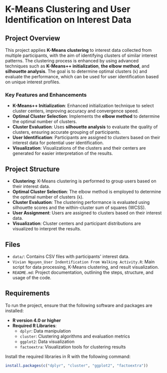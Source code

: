 # K-Means Clustering and User Identification on Interest Data

## Project Overview

This project applies **K-Means clustering** to interest data collected from multiple participants, with the aim of identifying clusters of similar interest patterns. The clustering process is enhanced by using advanced techniques such as **K-Means++ initialization**, **the elbow method**, and **silhouette analysis**. The goal is to determine optimal clusters (`k`) and evaluate the performance, which can be used for user identification based on unique interest profiles.

### Key Features and Enhancements

- **K-Means++ Initialization**: Enhanced initialization technique to select cluster centers, improving accuracy and convergence speed.
- **Optimal Cluster Selection**: Implements the **elbow method** to determine the optimal number of clusters.
- **Cluster Evaluation**: Uses **silhouette analysis** to evaluate the quality of clusters, ensuring accurate grouping of participants.
- **User Identification**: Participants are assigned to clusters based on their interest data for potential user identification.
- **Visualization**: Visualizations of the clusters and their centers are generated for easier interpretation of the results.

## Project Structure

- **Clustering**: K-Means clustering is performed to group users based on their interest data.
- **Optimal Cluster Selection**: The elbow method is employed to determine the optimal number of clusters (`k`).
- **Cluster Evaluation**: The clustering performance is evaluated using silhouette scores and the within-cluster sum of squares (WCSS).
- **User Assignment**: Users are assigned to clusters based on their interest data.
- **Visualization**: Cluster centers and participant distributions are visualized to interpret the results.

## Files

- `data/`: Contains CSV files with participants' interest data.
- `Vivian Nguyen_User Indentification From Walking Activity.R`: Main script for data processing, K-Means clustering, and result visualization.
- `README.md`: Project documentation, outlining the steps, structure, and usage of the code.

## Requirements

To run the project, ensure that the following software and packages are installed:

- **R version 4.0 or higher**
- **Required R Libraries**:
  - `dplyr`: Data manipulation
  - `cluster`: Clustering algorithms and evaluation metrics
  - `ggplot2`: Data visualization
  - `factoextra`: Visualization tools for clustering results

Install the required libraries in R with the following command:

```r
install.packages(c("dplyr", "cluster", "ggplot2", "factoextra"))
